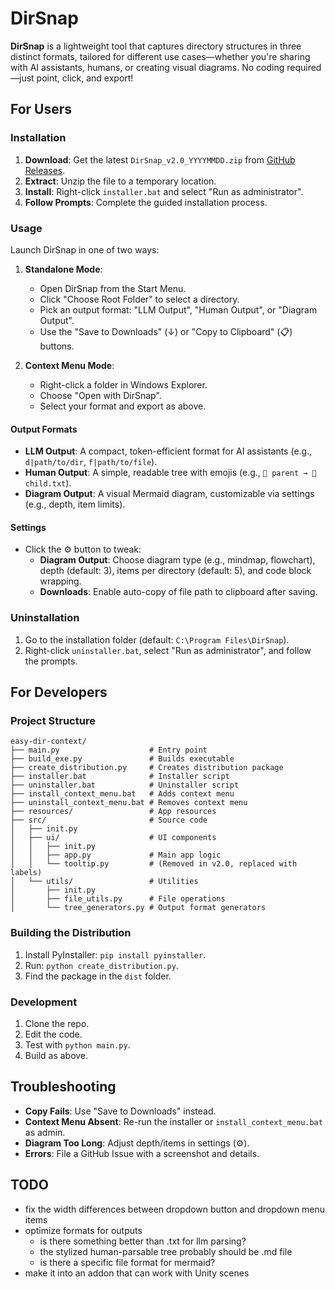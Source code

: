 # DirSnap

**DirSnap** is a lightweight tool that captures directory structures in three distinct formats, tailored for different use cases—whether you're sharing with AI assistants, humans, or creating visual diagrams. No coding required—just point, click, and export!

## For Users

### Installation

1. **Download**: Get the latest `DirSnap_v2.0_YYYYMMDD.zip` from [GitHub Releases](https://github.com/asavschaeffer/dirsnap/releases).
2. **Extract**: Unzip the file to a temporary location.
3. **Install**: Right-click `installer.bat` and select "Run as administrator".
4. **Follow Prompts**: Complete the guided installation process.

### Usage

Launch DirSnap in one of two ways:

1. **Standalone Mode**:
   - Open DirSnap from the Start Menu.
   - Click "Choose Root Folder" to select a directory.
   - Pick an output format: "LLM Output", "Human Output", or "Diagram Output".
   - Use the "Save to Downloads" (↓) or "Copy to Clipboard" (📋) buttons.

2. **Context Menu Mode**:
   - Right-click a folder in Windows Explorer.
   - Choose "Open with DirSnap".
   - Select your format and export as above.

#### Output Formats
- **LLM Output**: A compact, token-efficient format for AI assistants (e.g., `d|path/to/dir`, `f|path/to/file`).
- **Human Output**: A simple, readable tree with emojis (e.g., `📁 parent → 📄 child.txt`).
- **Diagram Output**: A visual Mermaid diagram, customizable via settings (e.g., depth, item limits).

#### Settings
- Click the ⚙️ button to tweak:
  - **Diagram Output**: Choose diagram type (e.g., mindmap, flowchart), depth (default: 3), items per directory (default: 5), and code block wrapping.
  - **Downloads**: Enable auto-copy of file path to clipboard after saving.

### Uninstallation

1. Go to the installation folder (default: `C:\Program Files\DirSnap`).
2. Right-click `uninstaller.bat`, select "Run as administrator", and follow the prompts.

## For Developers

### Project Structure
```
easy-dir-context/
├── main.py                    # Entry point
├── build_exe.py               # Builds executable
├── create_distribution.py     # Creates distribution package
├── installer.bat              # Installer script
├── uninstaller.bat            # Uninstaller script
├── install_context_menu.bat   # Adds context menu
├── uninstall_context_menu.bat # Removes context menu
├── resources/                 # App resources
├── src/                       # Source code
│   ├── init.py
│   ├── ui/                    # UI components
│   │   ├── init.py
│   │   ├── app.py             # Main app logic
│   │   └── tooltip.py         # (Removed in v2.0, replaced with labels)
│   └── utils/                 # Utilities
│       ├── init.py
│       ├── file_utils.py      # File operations
│       └── tree_generators.py # Output format generators
```

### Building the Distribution

1. Install PyInstaller: `pip install pyinstaller`.
2. Run: `python create_distribution.py`.
3. Find the package in the `dist` folder.

### Development

1. Clone the repo.
2. Edit the code.
3. Test with `python main.py`.
4. Build as above.

## Troubleshooting

- **Copy Fails**: Use "Save to Downloads" instead.
- **Context Menu Absent**: Re-run the installer or `install_context_menu.bat` as admin.
- **Diagram Too Long**: Adjust depth/items in settings (⚙️).
- **Errors**: File a GitHub Issue with a screenshot and details.

## TODO

- fix the width differences between dropdown button and dropdown menu items
- optimize formats for outputs
   - is there something better than .txt for llm parsing?
   - the stylized human-parsable tree probably should be .md file
   - is there a specific file format for mermaid?
- make it into an addon that can work with Unity scenes
